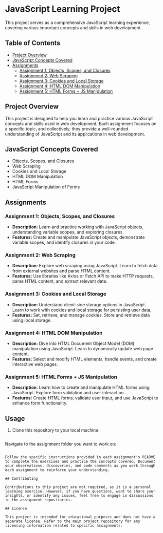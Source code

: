 # JavaScript Learning Project

This project serves as a comprehensive JavaScript learning experience, covering various important concepts and skills in web development.

## Table of Contents

- [Project Overview](#project-overview)
- [JavaScript Concepts Covered](#javascript-concepts-covered)
- [Assignments](#assignments)
  - [Assignment 1: Objects, Scopes, and Closures](#assignment-1-objects-scopes-and-closures)
  - [Assignment 2: Web Scraping](#assignment-2-web-scraping)
  - [Assignment 3: Cookies and Local Storage](#assignment-3-cookies-and-local-storage)
  - [Assignment 4: HTML DOM Manipulation](#assignment-4-html-dom-manipulation)
  - [Assignment 5: HTML Forms + JS Manipulation](#assignment-5-html-forms--js-manipulation)

## Project Overview

This project is designed to help you learn and practice various JavaScript concepts and skills used in web development. Each assignment focuses on a specific topic, and collectively, they provide a well-rounded understanding of JavaScript and its applications in web development.

## JavaScript Concepts Covered

- Objects, Scopes, and Closures
- Web Scraping
- Cookies and Local Storage
- HTML DOM Manipulation
- HTML Forms
- JavaScript Manipulation of Forms

## Assignments

### Assignment 1: Objects, Scopes, and Closures

- **Description:** Learn and practice working with JavaScript objects, understanding variable scopes, and exploring closures.
- **Features:** Create and manipulate JavaScript objects, demonstrate variable scopes, and identify closures in your code.

### Assignment 2: Web Scraping

- **Description:** Explore web scraping using JavaScript. Learn to fetch data from external websites and parse HTML content.
- **Features:** Use libraries like Axios or Fetch API to make HTTP requests, parse HTML content, and extract relevant data.

### Assignment 3: Cookies and Local Storage

- **Description:** Understand client-side storage options in JavaScript. Learn to work with cookies and local storage for persisting user data.
- **Features:** Set, retrieve, and manage cookies. Store and retrieve data using local storage.

### Assignment 4: HTML DOM Manipulation

- **Description:** Dive into HTML Document Object Model (DOM) manipulation using JavaScript. Learn to dynamically update web page content.
- **Features:** Select and modify HTML elements, handle events, and create interactive web pages.

### Assignment 5: HTML Forms + JS Manipulation

- **Description:** Learn how to create and manipulate HTML forms using JavaScript. Explore form validation and user interaction.
- **Features:** Create HTML forms, validate user input, and use JavaScript to enhance form functionality.

## Usage

1. Clone this repository to your local machine:

   ```git clone https://github.com/Masaku12/alx_javascript.git

Navigate to the assignment folder you want to work on:

```cd alx_javascript/assignment-X

Follow the specific instructions provided in each assignment's README to complete the exercises and practice the concepts covered. Document your observations, discoveries, and code comments as you work through each assignment to reinforce your understanding.

## Contributing

Contributions to this project are not required, as it is a personal learning exercise. However, if you have questions, want to share your insights, or identify any issues, feel free to engage in discussions in the assignment repositories.

## License

This project is intended for educational purposes and does not have a separate license. Refer to the main project repository for any licensing information related to specific assignments.
